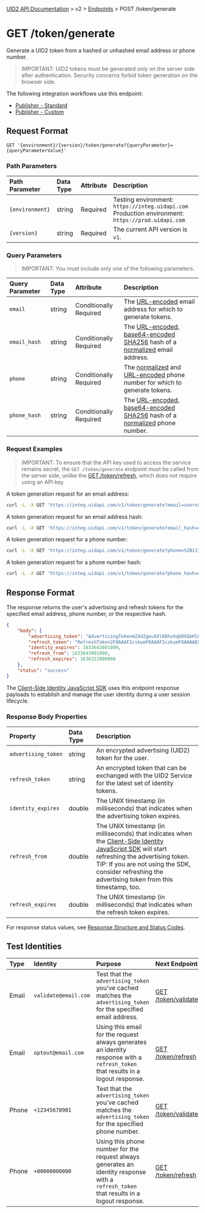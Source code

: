 [UID2 API Documentation](../../README.md) > v2 > [Endpoints](./README.md) > POST /token/generate

# GET /token/generate
Generate a UID2 token from a hashed or unhashed email address or phone number.

>IMPORTANT: UID2 tokens must be generated only on the server side after authentication. Security concerns forbid token generation on the browser side.


The following integration workflows use this endpoint:
* [Publisher - Standard](../guides/publisher-client-side.md)
* [Publisher - Custom](../guides/custom-publisher-integration.md)

## Request Format 

```GET '{environment}/{version}/token/generate?{queryParameter}={queryParameterValue}'```

### Path Parameters

| Path Parameter | Data Type | Attribute | Description |
| :--- | :--- | :--- | :--- |
| `{environment}` | string | Required | Testing environment: `https://integ.uidapi.com`<br/>Production environment: `https://prod.uidapi.com` |
| `{version}` | string | Required | The current API version is `v1`. |

###  Query Parameters

>IMPORTANT: You must include only one of the following parameters.

| Query Parameter | Data Type | Attribute | Description |
| :--- | :--- | :--- | :--- |
| `email` | string | Conditionally Required | The [URL-encoded](../../README.md#query-parameter-value-encoding) email address for which to generate tokens. |
| `email_hash` | string | Conditionally Required | The [URL-encoded, base64-encoded SHA256](../../README.md#email-address-hash-encoding) hash of a [normalized](../../README.md#email-address-normalization) email address. |
| `phone` | string | Conditionally Required | The [normalized](../../README.md#phone-number-normalization) and [URL-encoded](../../README.md#query-parameter-value-encoding) phone number for which to generate tokens. |
| `phone_hash` | string | Conditionally Required | The [URL-encoded, base64-encoded SHA256](../../README.md#phone-number-hash-encoding) hash of a [normalized](../../README.md#phone-number-normalization) phone number. |


### Request Examples

>IMPORTANT: To ensure that the API key used to access the service remains secret, the `GET /token/generate` endpoint must be called from the server side, unlike the [GET /token/refresh](./get-token-refresh.md), which does not require using an API key.

A token generation request for an email address:

```sh
curl -L -X GET 'https://integ.uidapi.com/v1/token/generate?email=username@example.com' -H 'Authorization: Bearer YourTokenBV3tua4BXNw+HVUFpxLlGy8nWN6mtgMlIk='
```

A token generation request for an email address hash:

```sh
curl -L -X GET 'https://integ.uidapi.com/v1/token/generate?email_hash=eVvLS%2FVg%2BYZ6%2Bz3i0NOpSXYyQAfEXqCZ7BTpAjFUBUc%3D' -H 'Authorization: Bearer YourTokenBV3tua4BXNw+HVUFpxLlGy8nWN6mtgMlIk='
```

A token generation request for a phone number:

```sh
curl -L -X GET 'https://integ.uidapi.com/v1/token/generate?phone=%2B1111111111' -H 'Authorization: Bearer YourTokenBV3tua4BXNw+HVUFpxLlGy8nWN6mtgMlIk='
```

A token generation request for a phone number hash:

```sh
curl -L -X GET 'https://integ.uidapi.com/v1/token/generate?phone_hash=eVvLS%2FVg%2BYZ6%2Bz3i0NOpSXYyQAfEXqCZ7BTpAjFUBUc%3D' -H 'Authorization: Bearer YourTokenBV3tua4BXNw+HVUFpxLlGy8nWN6mtgMlIk='
```

## Response Format 

The response returns the user's advertising and refresh tokens for the specified email address, phone number, or the respective hash.  


```json
{
    "body": {
        "advertising_token": "AdvertisingTokenmZ4dZgeuXXl6DhoXqbRXQbHlHhA96leN94U1uavZVspwKXlfWETZ3b/besPFFvJxNLLySg4QEYHUAiyUrNncgnm7ppu0mi6wU2CW6hssiuEkKfstbo9XWgRUbWNTM+ewMzXXM8G9j8Q=",
        "refresh_token": "RefreshToken2F8AAAF2cskumF8AAAF2cskumF8AAAADXwFq/90PYmajV0IPrvo51Biqh7/M+JOuhfBY8KGUn//GsmZr9nf+jIWMUO4diOA92kCTF69JdP71Ooo+yF3V5yy70UDP6punSEGmhf5XSKFzjQssCtlHnKrJwqFGKpJkYA==",
        "identity_expires": 1633643601000,
        "refresh_from": 1633643001000,
        "refresh_expires": 1636322000000
    },
    "status": "success"
}
```
The [Client-Side Identity JavaScript SDK](../sdks/client-side-identity-v1.md) uses this endpoint response payloads to establish and manage the user identity during a user session lifecycle.


### Response Body Properties

| Property | Data Type | Description |
| :--- | :--- | :--- |
| `advertising_token` | string | An encrypted advertising (UID2) token for the user. |
| `refresh_token` | string | An encrypted token that can be exchanged with the UID2 Service for the latest set of identity tokens. |
| `identity_expires` | double | The UNIX timestamp (in milliseconds) that indicates when the advertising token expires. |
| `refresh_from` | double | The UNIX timestamp (in milliseconds) that indicates when the [Client-Side Identity JavaScript SDK](../sdks/client-side-identity-v1.md) will start refreshing the advertising token.</br>TIP: If you are not using the SDK, consider refreshing the advertising token from this timestamp, too. |
| `refresh_expires` | double | The UNIX timestamp (in milliseconds) that indicates when the refresh token expires. |

For response status values, see [Response Structure and Status Codes](../../../api/README.md#response-structure-and-status-codes).

## Test Identities

| Type | Identity | Purpose | Next Endpoint |
| :--- | :--- | :--- | :--- |
| Email | `validate@email.com` | Test that the `advertising_token` you've cached matches the `advertising_token` for the specified email address. | [GET /token/validate](./get-token-validate.md) |
| Email | `optout@email.com` | Using this email for the request always generates an identity response with a `refresh_token` that results in a logout response. | [GET /token/refresh](./get-token-refresh.md) |
| Phone | `+12345678901` | Test that the `advertising_token` you've cached matches the `advertising_token` for the specified phone number. | [GET /token/validate](./get-token-validate.md) |
| Phone | `+00000000000` | Using this phone number for the request always generates an identity response with a `refresh_token` that results in a logout response. | [GET /token/refresh](./get-token-refresh.md) |
